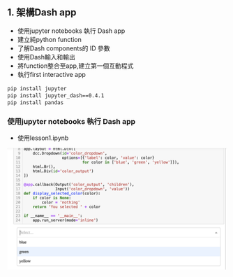 
## 1. 架構Dash app

- 使用jupyter notebooks 執行 Dash app
- 建立純python function
- 了解Dash components的 ID 參數
- 使用Dash輸入和輸出
- 將function整合至app,建立第一個互動程式
- 執行first interactive app

```
pip install jupyter
pip install jupyter_dash==0.4.1
pip install pandas
```

### 使用jupyter notebooks 執行 Dash app

- 使用lesson1.ipynb

![](./images/pic1.png)
	
